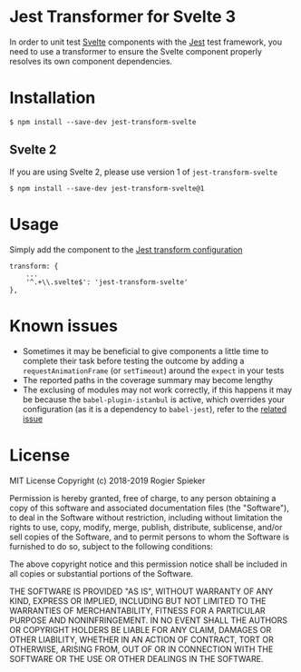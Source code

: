# Jest Transformer for Svelte 3
In order to unit test [Svelte](https://svelte.dev) components with the [Jest](https://jestjs.io) test framework, you need to use a transformer to ensure the Svelte component properly resolves its own component dependencies.

# Installation
```
$ npm install --save-dev jest-transform-svelte
```

## Svelte 2
If you are using Svelte 2, please use version 1 of `jest-transform-svelte`

```
$ npm install --save-dev jest-transform-svelte@1
```

# Usage
Simply add the component to the [Jest transform configuration](https://jestjs.io/docs/en/configuration#transform-object-string-string)

```
transform: {
	...
	'^.+\\.svelte$': 'jest-transform-svelte'
},
```

# Known issues
- Sometimes it may be beneficial to give components a little time to complete their task before testing the outcome by adding a `requestAnimationFrame` (or `setTimeout`) around the `expect` in your tests
- The reported paths in the coverage summary may become lengthy
- The exclusing of modules may not work correctly, if this happens it may be because the `babel-plugin-istanbul` is active, which overrides your configuration (as it is a dependency to `babel-jest`), refer to the [related issue](https://jestjs.io/docs/en/troubleshooting#coveragepathignorepatterns-seems-to-not-have-any-effect)


# License

MIT License Copyright (c) 2018-2019 Rogier Spieker

Permission is hereby granted, free of charge, to any person obtaining a copy of this software and associated documentation files (the "Software"), to deal in the Software without restriction, including without limitation the rights to use, copy, modify, merge, publish, distribute, sublicense, and/or sell copies of the Software, and to permit persons to whom the Software is furnished to do so, subject to the following conditions:

The above copyright notice and this permission notice shall be included in all copies or substantial portions of the Software.

THE SOFTWARE IS PROVIDED "AS IS", WITHOUT WARRANTY OF ANY KIND, EXPRESS OR IMPLIED, INCLUDING BUT NOT LIMITED TO THE WARRANTIES OF MERCHANTABILITY, FITNESS FOR A PARTICULAR PURPOSE AND NONINFRINGEMENT. IN NO EVENT SHALL THE AUTHORS OR COPYRIGHT HOLDERS BE LIABLE FOR ANY CLAIM, DAMAGES OR OTHER LIABILITY, WHETHER IN AN ACTION OF CONTRACT, TORT OR OTHERWISE, ARISING FROM, OUT OF OR IN CONNECTION WITH THE SOFTWARE OR THE USE OR OTHER DEALINGS IN THE SOFTWARE.

